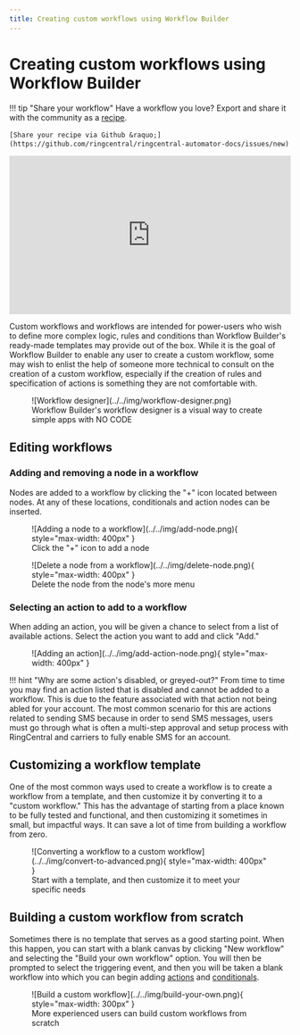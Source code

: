 ```yaml
---
title: Creating custom workflows using Workflow Builder
---
```


# Creating custom workflows using Workflow Builder

!!! tip "Share your workflow"
    Have a workflow you love? Export and share it with the community as a [recipe](../index.md#recipes).
	
	[Share your recipe via Github &raquo;](https://github.com/ringcentral/ringcentral-automator-docs/issues/new)

<div style="padding:56.25% 0 0 0;position:relative;"><iframe src="https://player.vimeo.com/video/1068338741?badge=0&amp;autopause=0&amp;player_id=0&amp;app_id=58479" frameborder="0" allow="autoplay; fullscreen; picture-in-picture; clipboard-write; encrypted-media" style="position:absolute;top:0;left:0;width:100%;height:100%;" title="Unleash the Automation Power of RingCentral Workflow Builder by Creating Custom Workflows from Scratch"></iframe></div><script src="https://player.vimeo.com/api/player.js"></script>

Custom workflows and workflows are intended for power-users who wish to define more complex logic, rules and conditions than Workflow Builder's ready-made templates may provide out of the box. While it is the goal of Workflow Builder to enable any user to create a custom workflow, some may wish to enlist the help of someone more technical to consult on the creation of a custom workflow, especially if the creation of rules and specification of actions is something they are not comfortable with. 

<figure markdown>
  ![Workflow designer](../../img/workflow-designer.png)
  <figcaption>Workflow Builder's workflow designer is a visual way to create simple apps with NO CODE</figcaption>
</figure>

## Editing workflows

### Adding and removing a node in a workflow

Nodes are added to a workflow by clicking the "+" icon located between nodes. At any of these locations, conditionals and action nodes can be inserted. 

<figure markdown>
  ![Adding a node to a workflow](../../img/add-node.png){ style="max-width: 400px" }
  <figcaption>Click the "+" icon to add a node</figcaption>
</figure>

<figure markdown>
  ![Delete a node from a workflow](../../img/delete-node.png){ style="max-width: 400px" }
  <figcaption>Delete the node from the node's more menu</figcaption>
</figure>

### Selecting an action to add to a workflow

When adding an action, you will be given a chance to select from a list of available actions. Select the action you want to add and click "Add." 

<figure markdown>
  ![Adding an action](../../img/add-action-node.png){ style="max-width: 400px" }
  <figcaption></figcaption>
</figure>

!!! hint "Why are some action's disabled, or greyed-out?"
    From time to time you may find an action listed that is disabled and cannot be added to a workflow. This is due to the feature associated with that action not being abled for your account. The most common scenario for this are actions related to sending SMS because in order to send SMS messages, users must go through what is often a multi-step approval and setup process with RingCentral and carriers to fully enable SMS for an account. 

## Customizing a workflow template

One of the most common ways used to create a workflow is to create a workflow from a template, and then customize it by converting it to a "custom workflow." This has the advantage of starting from a place known to be fully tested and functional, and then customizing it sometimes in small, but impactful ways. It can save a lot of time from building a workflow from zero.

<figure markdown>
  ![Converting a workflow to a custom workflow](../../img/convert-to-advanced.png){ style="max-width: 400px" }
  <figcaption>Start with a template, and then customize it to meet your specific needs</figcaption>
</figure>

## Building a custom workflow from scratch

Sometimes there is no template that serves as a good starting point. When this happen, you can start with a blank canvas by clicking "New workflow" and selecting the "Build your own workflow" option. You will then be prompted to select the triggering event, and then you will be taken a blank workflow into which you can begin adding [actions](./actions/index.md) and [conditionals](./conditionals.md).

<figure markdown>
  ![Build a custom workflow](../../img/build-your-own.png){ style="max-width: 300px" }
  <figcaption>More experienced users can build custom workflows from scratch</figcaption>
</figure>


